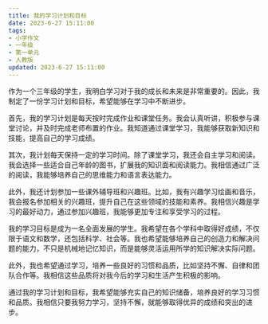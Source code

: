 ```yaml
---
title: 我的学习计划和目标
date: 2023-6-27 15:11:00
tags:
- 小学作文
- 一年级
- 第一单元
- 人教版
updated: 2023-6-27 15:11:00
---
```

作为一个三年级的学生，我明白学习对于我的成长和未来是非常重要的。因此，我制定了一份学习计划和目标，希望能够在学习中不断进步。

首先，我的学习计划是每天按时完成作业和课堂任务。我会认真听讲，积极参与课堂讨论，并及时完成老师布置的作业。我知道通过课堂学习，我能够获取新知识和技能，提高自己的学习成绩。

其次，我计划每天保持一定的学习时间。除了课堂学习，我还会自主学习和阅读。我会选择一些适合自己年龄的图书，扩展我的知识面和阅读能力。我相信通过广泛的阅读，我能够培养自己的思维能力和语言表达能力。

此外，我还计划参加一些课外辅导班和兴趣班。比如，我有兴趣学习绘画和音乐，我会报名参加相关的兴趣班，提升自己在这些领域的技能和素养。我相信兴趣是学习的最好动力，通过参加兴趣班，我能够更加专注和享受学习的过程。

我的学习目标是成为一名全面发展的学生。我希望在各个学科中取得好成绩，不仅限于语文和数学，还包括科学、社会等。我也希望能够培养自己的创造力和解决问题的能力，不只是机械地记忆知识，而是能够灵活运用所学的知识解决实际问题。

此外，我也希望通过学习，培养一些良好的习惯和品质，比如坚持不懈、自律和团队合作等。我相信这些品质将对我今后的学习和生活产生积极的影响。

通过我的学习计划和目标，我希望能够充实自己的知识储备，培养良好的学习习惯和品质。我相信只要我努力学习，坚持不懈，就能够取得优异的成绩和突出的进步。
